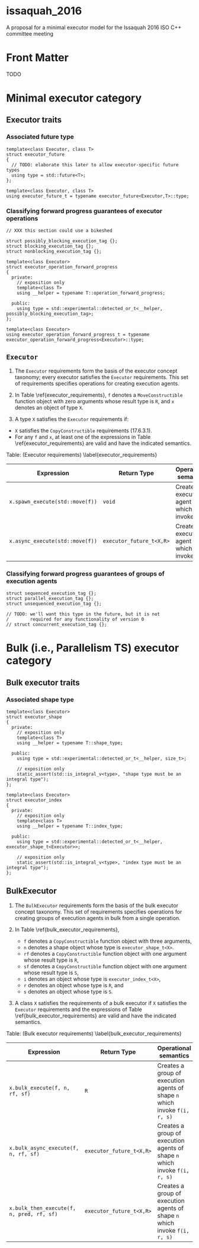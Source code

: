 # issaquah_2016
A proposal for a minimal executor model for the Issaquah 2016 ISO C++ committee meeting

# Front Matter

TODO

# Minimal executor category

## Executor traits

### Associated future type

    template<class Executor, class T>
    struct executor_future
    {
      // TODO: elaborate this later to allow executor-specific future types
      using type = std::future<T>;
    };
    
    template<class Executor, class T>
    using executor_future_t = typename executor_future<Executor,T>::type;

### Classifying forward progress guarantees of executor operations

    // XXX this section could use a bikeshed

    struct possibly_blocking_execution_tag {};
    struct blocking_execution_tag {};
    struct nonblocking_execution_tag {};
    
    template<class Executor>
    struct executor_operation_forward_progress
    {
      private:
        // exposition only
        template<class T>
        using __helper = typename T::operation_forward_progress;
    
      public:
        using type = std::experimental::detected_or_t<__helper, possibly_blocking_execution_tag>;
    };

    template<class Executor>
    using executor_operation_forward_progress_t = typename executor_operation_forward_progress<Executor>::type;

## `Executor`

1. The `Executor` requirements form the basis of the executor concept taxonomy;
   every executor satisfies the `Executor` requirements. This set of
   requirements specifies operations for creating execution agents.

2. In Table \ref{executor_requirements}, `f` denotes a `MoveConstructible` function object with zero arguments whose result type is `R`,
   and `x` denotes an object of type `X`.

3. A type `X` satisfies the `Executor` requirements if:
  * `X` satisfies the `CopyConstructible` requirements (17.6.3.1).
  * For any `f` and `x`, at least one of the expressions in Table \ref{executor_requirements} are valid and have the indicated semantics.

Table: (Executor requirements) \label{executor_requirements}


| Expression                       | Return Type              |  Operational semantics                          | Assertion/note/pre-/post-condition                                                                                              |
|----------------------------------|--------------------------|-------------------------------------------------|---------------------------------------------------------------------------------------------------------------------------------|
| `x.spawn_execute(std::move(f))`  | `void`                   |  Creates an execution agent which invokes `f()` | Effects: blocks the forward progress of the caller until `f` is finished as given by `executor_operation_forward_progress_t<X>` |
| `x.async_execute(std::move(f))`  | `executor_future_t<X,R>` |  Creates an execution agent which invokes `f()` | Effects: blocks the forward progress of the caller until `f` is finished as given by `executor_operation_forward_progress_t<X>` |

### Classifying forward progress guarantees of groups of execution agents

    struct sequenced_execution_tag {};
    struct parallel_execution_tag {};
    struct unsequenced_execution_tag {};

    // TODO: we'll want this type in the future, but it is not
    /        required for any functionality of version 0
    // struct concurrent_execution_tag {};

# Bulk (i.e., Parallelism TS) executor category

## Bulk executor traits

### Associated shape type

    template<class Executor>
    struct executor_shape
    {
      private:
        // exposition only
        template<class T>
        using __helper = typename T::shape_type;
    
      public:
        using type = std::experimental::detected_or_t<__helper, size_t>;

        // exposition only
        static_assert(std::is_integral_v<type>, "shape type must be an integral type");
    };

    template<class Executor>
    struct executor_index
    {
      private:
        // exposition only
        template<class T>
        using __helper = typename T::index_type;

      public:
        using type = std::experimental::detected_or_t<__helper, executor_shape_t<Executor>>;

        // exposition only
        static_assert(std::is_integral_v<type>, "index type must be an integral type");
    };

## BulkExecutor

1. The `BulkExecutor` requirements form the basis of the bulk executor concept taxonomy.
   This set of requirements specifies operations for creating groups of execution agents in bulk from a single operation.

2. In Table \ref{bulk_executor_requirements},
    * `f` denotes a `CopyConstructible` function object with three arguments,
    * `n` denotes a shape object whose type is `executor_shape_t<X>`.
    * `rf` denotes a `CopyConstructible` function object with one argument whose result type is `R`,
    * `sf` denotes a `CopyConstructible` function object with one argument whose result type is `S`,
    * `i` denotes an object whose type is `executor_index_t<X>`,
    * `r` denotes an object whose type is `R`, and
    * `s` denotes an object whose type is `S`.

2. A class `X` satisfies the requirements of a bulk executor if `X` satisfies
   the `Executor` requirements and the expressions of Table
   \ref{bulk_executor_requirements} are valid and have the indicated semantics.

Table: (Bulk executor requirements) \label{bulk_executor_requirements}

| Expression                               | Return Type              |  Operational semantics                                                      | Assertion/note/pre-/post-condition                                                                                                                     |
|------------------------------------------|--------------------------|-----------------------------------------------------------------------------|--------------------------------------------------------------------------------------------------------------------------------------------------------|
| `x.bulk_execute(f, n, rf, sf)`           | `R`                      |  Creates a group of execution agents of shape `n` which invoke `f(i, r, s)` | Note: blocks the forward progress of the caller until all invocations of `f` are finished.                                                             |
| `x.bulk_async_execute(f, n, rf, sf)`     | `executor_future_t<X,R>` |  Creates a group of execution agents of shape `n` which invoke `f(i, r, s)` | Effects: blocks the forward progress of the caller until all invocations of `f` are finished as required by `executor_operation_forward_progress_t<X>` |
| `x.bulk_then_execute(f, n, pred, rf, sf)`| `executor_future_t<X,R>` |  Creates a group of execution agents of shape `n` which invoke `f(i, r, s)` | Effects: blocks the forward progress of the caller until all invocations of `f` are finished as required by `executor_operation_forward_progress_t<X>` |

